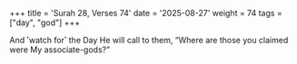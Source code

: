 +++
title = 'Surah 28, Verses 74'
date = '2025-08-27'
weight = 74
tags = ["day", "god"]
+++

And ˹watch for˺ the Day He will call to them, “Where are those you claimed were My associate-gods?”